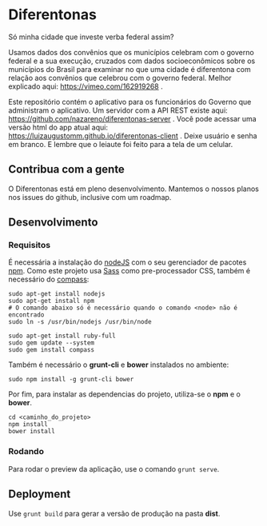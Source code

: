 # Diferentonas

Só minha cidade que investe verba federal assim?

Usamos dados dos convênios que os municípios celebram com o governo federal e a sua execução, cruzados com dados socioeconômicos sobre os municípios do Brasil para examinar no que uma cidade é diferentona com relação aos convênios que celebrou com o governo federal. Melhor explicado aqui: https://vimeo.com/162919268 .

Este repositório contém o aplicativo para os funcionários do Governo que administram o aplicativo. Um servidor com a API REST existe aqui: https://github.com/nazareno/diferentonas-server . Você pode acessar uma versão html do app atual aqui: https://luizaugustomm.github.io/diferentonas-client . Deixe usuário e senha em branco. E lembre que o leiaute foi feito para a tela de um celular.

## Contribua com a gente

O Diferentonas está em pleno desenvolvimento. Mantemos o nossos planos nos issues do github, inclusive com um roadmap.

## Desenvolvimento

### Requisitos

É necessária a instalação do [nodeJS](https://nodejs.org/) com o seu gerenciador de pacotes [npm](https://www.npmjs.com/). Como este projeto usa [Sass](http://sass-lang.com/) como pre-processador CSS, também é necessário do [compass](http://compass-style.org/):

```
sudo apt-get install nodejs
sudo apt-get install npm
# O comando abaixo só é necessário quando o comando <node> não é encontrado
sudo ln -s /usr/bin/nodejs /usr/bin/node

sudo apt-get install ruby-full
sudo gem update --system
sudo gem install compass
```

Também é necessário o **grunt-cli** e **bower** instalados no ambiente:

```
sudo npm install -g grunt-cli bower
```

Por fim, para instalar as dependencias do projeto, utiliza-se o **npm** e o **bower**.
```
cd <caminho_do_projeto>
npm install
bower install
```

### Rodando

Para rodar o preview da aplicação, use o comando `grunt serve`.

## Deployment

Use `grunt build` para gerar a versão de produção na pasta **dist**.
